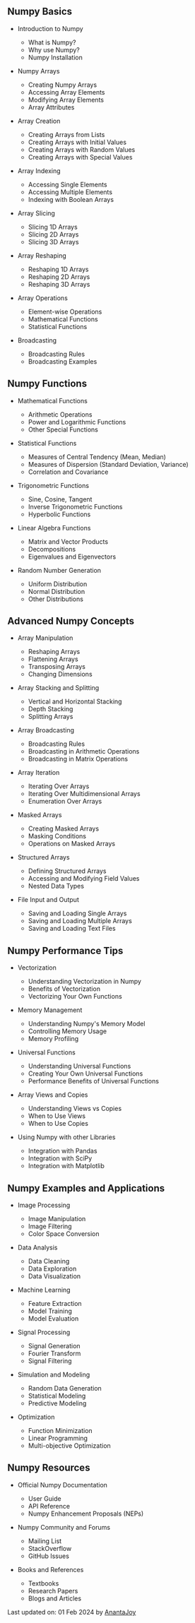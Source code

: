 ## Numpy Basics

- Introduction to Numpy
    - What is Numpy?
    - Why use Numpy?
    - Numpy Installation

- Numpy Arrays
    - Creating Numpy Arrays
    - Accessing Array Elements
    - Modifying Array Elements
    - Array Attributes

- Array Creation
    - Creating Arrays from Lists
    - Creating Arrays with Initial Values
    - Creating Arrays with Random Values
    - Creating Arrays with Special Values

- Array Indexing
    - Accessing Single Elements
    - Accessing Multiple Elements
    - Indexing with Boolean Arrays

- Array Slicing
    - Slicing 1D Arrays
    - Slicing 2D Arrays
    - Slicing 3D Arrays

- Array Reshaping
    - Reshaping 1D Arrays
    - Reshaping 2D Arrays
    - Reshaping 3D Arrays

- Array Operations
    - Element-wise Operations
    - Mathematical Functions
    - Statistical Functions

- Broadcasting
    - Broadcasting Rules
    - Broadcasting Examples

## Numpy Functions

- Mathematical Functions
    - Arithmetic Operations
    - Power and Logarithmic Functions
    - Other Special Functions

- Statistical Functions
    - Measures of Central Tendency (Mean, Median)
    - Measures of Dispersion (Standard Deviation, Variance)
    - Correlation and Covariance

- Trigonometric Functions
    - Sine, Cosine, Tangent
    - Inverse Trigonometric Functions
    - Hyperbolic Functions

- Linear Algebra Functions
    - Matrix and Vector Products
    - Decompositions
    - Eigenvalues and Eigenvectors

- Random Number Generation
    - Uniform Distribution
    - Normal Distribution
    - Other Distributions

## Advanced Numpy Concepts

- Array Manipulation
    - Reshaping Arrays
    - Flattening Arrays
    - Transposing Arrays
    - Changing Dimensions

- Array Stacking and Splitting
    - Vertical and Horizontal Stacking
    - Depth Stacking
    - Splitting Arrays

- Array Broadcasting
    - Broadcasting Rules
    - Broadcasting in Arithmetic Operations
    - Broadcasting in Matrix Operations

- Array Iteration
    - Iterating Over Arrays
    - Iterating Over Multidimensional Arrays
    - Enumeration Over Arrays

- Masked Arrays
    - Creating Masked Arrays
    - Masking Conditions
    - Operations on Masked Arrays

- Structured Arrays
    - Defining Structured Arrays
    - Accessing and Modifying Field Values
    - Nested Data Types

- File Input and Output
    - Saving and Loading Single Arrays
    - Saving and Loading Multiple Arrays
    - Saving and Loading Text Files

## Numpy Performance Tips

- Vectorization
    - Understanding Vectorization in Numpy
    - Benefits of Vectorization
    - Vectorizing Your Own Functions

- Memory Management
    - Understanding Numpy's Memory Model
    - Controlling Memory Usage
    - Memory Profiling

- Universal Functions
    - Understanding Universal Functions
    - Creating Your Own Universal Functions
    - Performance Benefits of Universal Functions

- Array Views and Copies
    - Understanding Views vs Copies
    - When to Use Views
    - When to Use Copies

- Using Numpy with other Libraries
    - Integration with Pandas
    - Integration with SciPy
    - Integration with Matplotlib

## Numpy Examples and Applications

- Image Processing
    - Image Manipulation
    - Image Filtering
    - Color Space Conversion

- Data Analysis
    - Data Cleaning
    - Data Exploration
    - Data Visualization

- Machine Learning
    - Feature Extraction
    - Model Training
    - Model Evaluation

- Signal Processing
    - Signal Generation
    - Fourier Transform
    - Signal Filtering

- Simulation and Modeling
    - Random Data Generation
    - Statistical Modeling
    - Predictive Modeling

- Optimization
    - Function Minimization
    - Linear Programming
    - Multi-objective Optimization

## Numpy Resources

- Official Numpy Documentation
    - User Guide
    - API Reference
    - Numpy Enhancement Proposals (NEPs)

- Numpy Community and Forums
    - Mailing List
    - StackOverflow
    - GitHub Issues

- Books and References
    - Textbooks
    - Research Papers
    - Blogs and Articles

Last updated on: 01 Feb 2024 by [AnantaJoy](https://github.com/AnantaJoy)